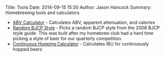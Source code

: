 Title: Tools 
Date: 2014-09-15 15:30
Author: Jason Hancock
Summary: Homebrewing tools and calculators

* [ABV Calculator]({filename}/pages/abv.html) - Calculates ABV, apparent attenuation, and calories
* [Random BJCP Style]({filename}/pages/random.html) - Picks a random BJCP style from the 2008 BJCP style guide. This was built after my homebrew club had a hard time picking a style of beer for our quarterly competition.
* [Continuous Hopping Calculator]({filename}/pages/continuous-hop.html) - Calculates IBU for continuously hopped beers

